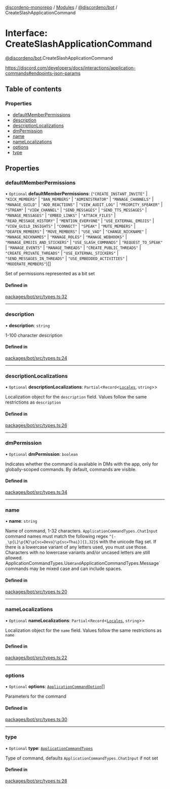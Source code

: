 [discordeno-monorepo](../README.md) / [Modules](../modules.md) / [@discordeno/bot](../modules/discordeno_bot.md) / CreateSlashApplicationCommand

# Interface: CreateSlashApplicationCommand

[@discordeno/bot](../modules/discordeno_bot.md).CreateSlashApplicationCommand

https://discord.com/developers/docs/interactions/application-commands#endpoints-json-params

## Table of contents

### Properties

- [defaultMemberPermissions](discordeno_bot.CreateSlashApplicationCommand.md#defaultmemberpermissions)
- [description](discordeno_bot.CreateSlashApplicationCommand.md#description)
- [descriptionLocalizations](discordeno_bot.CreateSlashApplicationCommand.md#descriptionlocalizations)
- [dmPermission](discordeno_bot.CreateSlashApplicationCommand.md#dmpermission)
- [name](discordeno_bot.CreateSlashApplicationCommand.md#name)
- [nameLocalizations](discordeno_bot.CreateSlashApplicationCommand.md#namelocalizations)
- [options](discordeno_bot.CreateSlashApplicationCommand.md#options)
- [type](discordeno_bot.CreateSlashApplicationCommand.md#type)

## Properties

### defaultMemberPermissions

• `Optional` **defaultMemberPermissions**: (`"CREATE_INSTANT_INVITE"` \| `"KICK_MEMBERS"` \| `"BAN_MEMBERS"` \| `"ADMINISTRATOR"` \| `"MANAGE_CHANNELS"` \| `"MANAGE_GUILD"` \| `"ADD_REACTIONS"` \| `"VIEW_AUDIT_LOG"` \| `"PRIORITY_SPEAKER"` \| `"STREAM"` \| `"VIEW_CHANNEL"` \| `"SEND_MESSAGES"` \| `"SEND_TTS_MESSAGES"` \| `"MANAGE_MESSAGES"` \| `"EMBED_LINKS"` \| `"ATTACH_FILES"` \| `"READ_MESSAGE_HISTORY"` \| `"MENTION_EVERYONE"` \| `"USE_EXTERNAL_EMOJIS"` \| `"VIEW_GUILD_INSIGHTS"` \| `"CONNECT"` \| `"SPEAK"` \| `"MUTE_MEMBERS"` \| `"DEAFEN_MEMBERS"` \| `"MOVE_MEMBERS"` \| `"USE_VAD"` \| `"CHANGE_NICKNAME"` \| `"MANAGE_NICKNAMES"` \| `"MANAGE_ROLES"` \| `"MANAGE_WEBHOOKS"` \| `"MANAGE_EMOJIS_AND_STICKERS"` \| `"USE_SLASH_COMMANDS"` \| `"REQUEST_TO_SPEAK"` \| `"MANAGE_EVENTS"` \| `"MANAGE_THREADS"` \| `"CREATE_PUBLIC_THREADS"` \| `"CREATE_PRIVATE_THREADS"` \| `"USE_EXTERNAL_STICKERS"` \| `"SEND_MESSAGES_IN_THREADS"` \| `"USE_EMBEDDED_ACTIVITIES"` \| `"MODERATE_MEMBERS"`)[]

Set of permissions represented as a bit set

#### Defined in

[packages/bot/src/types.ts:32](https://github.com/deepsarda/discordeno/blob/c6dc30bb/packages/bot/src/types.ts#L32)

---

### description

• **description**: `string`

1-100 character description

#### Defined in

[packages/bot/src/types.ts:24](https://github.com/deepsarda/discordeno/blob/c6dc30bb/packages/bot/src/types.ts#L24)

---

### descriptionLocalizations

• `Optional` **descriptionLocalizations**: `Partial`<`Record`<[`Locales`](../enums/discordeno_bot.Locales.md), `string`\>\>

Localization object for the `description` field. Values follow the same restrictions as `description`

#### Defined in

[packages/bot/src/types.ts:26](https://github.com/deepsarda/discordeno/blob/c6dc30bb/packages/bot/src/types.ts#L26)

---

### dmPermission

• `Optional` **dmPermission**: `boolean`

Indicates whether the command is available in DMs with the app, only for globally-scoped commands. By default, commands are visible.

#### Defined in

[packages/bot/src/types.ts:34](https://github.com/deepsarda/discordeno/blob/c6dc30bb/packages/bot/src/types.ts#L34)

---

### name

• **name**: `string`

Name of command, 1-32 characters.
`ApplicationCommandTypes.ChatInput` command names must match the following regex `^[-_\p{L}\p{N}\p{sc=Deva}\p{sc=Thai}]{1,32}$` with the unicode flag set.
If there is a lowercase variant of any letters used, you must use those.
Characters with no lowercase variants and/or uncased letters are still allowed.
ApplicationCommandTypes.User`and`ApplicationCommandTypes.Message` commands may be mixed case and can include spaces.

#### Defined in

[packages/bot/src/types.ts:20](https://github.com/deepsarda/discordeno/blob/c6dc30bb/packages/bot/src/types.ts#L20)

---

### nameLocalizations

• `Optional` **nameLocalizations**: `Partial`<`Record`<[`Locales`](../enums/discordeno_bot.Locales.md), `string`\>\>

Localization object for the `name` field. Values follow the same restrictions as `name`

#### Defined in

[packages/bot/src/types.ts:22](https://github.com/deepsarda/discordeno/blob/c6dc30bb/packages/bot/src/types.ts#L22)

---

### options

• `Optional` **options**: [`ApplicationCommandOption`](discordeno_bot.ApplicationCommandOption.md)[]

Parameters for the command

#### Defined in

[packages/bot/src/types.ts:30](https://github.com/deepsarda/discordeno/blob/c6dc30bb/packages/bot/src/types.ts#L30)

---

### type

• `Optional` **type**: [`ApplicationCommandTypes`](../enums/discordeno_bot.ApplicationCommandTypes.md)

Type of command, defaults `ApplicationCommandTypes.ChatInput` if not set

#### Defined in

[packages/bot/src/types.ts:28](https://github.com/deepsarda/discordeno/blob/c6dc30bb/packages/bot/src/types.ts#L28)
